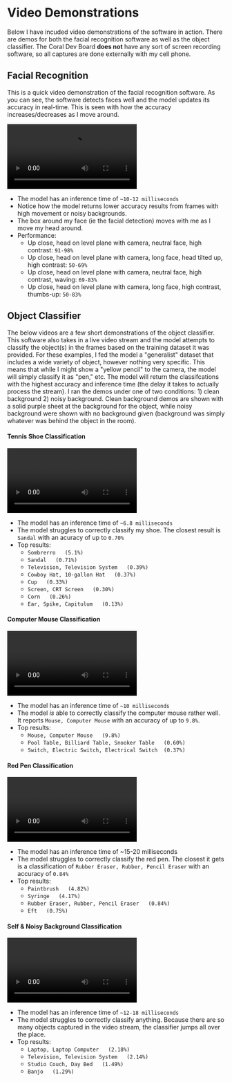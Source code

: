 # Video Demonstrations
Below I have incuded video demonstrations of the software in action. There are demos for both the facial recognition software as well as the object classifier. The Coral Dev Board **does not** have any sort of screen recording software, so all captures are done externally with my cell phone.

## Facial Recognition
This is a quick video demonstration of the facial recognition software. As you can see, the software detects faces well and the model updates its accuracy in real-time. This is seen with how the accuracy increases/decreases as I move around. 

   ![](../etc/videos/facial_classifier_demo.mov)
   - The model has an inference time of `~10-12 milliseconds`
   - Notice how the model returns lower accuracy results from frames with high movement or noisy backgrounds.
   - The box around my face (ie the facial detection) moves with me as I move my head around.
   - Performance:
      - Up close, head on level plane with camera, neutral face, high contrast: `91-98%`
      - Up close, head on level plane with camera, long face, head tilted up, high contrast: `50-69%`
      - Up close, head on level plane with camera, neutral face, high contrast, waving: `69-83%`
      - Up close, head on level plane with camera, long face, high contrast, thumbs-up: `50-83%`
        
## Object Classifier
The below videos are a few short demonstrations of the object classifier. This software also takes in a live video stream and the model attempts to classify the object(s) in the frames based on the training dataset it was provided. For these examples, I fed the model a "generalist" dataset that includes a wide variety of object, however nothing very specific. This means that while I might show a "yellow pencil" to the camera, the model will simply classify it as "pen," etc. The model will return the classifcations with the highest accuracy and inference time (the delay it takes to actually process the stream). I ran the demos under one of two conditions: 1) clean background 2) noisy background. Clean background demos are shown with a solid purple sheet at the background for the object, while noisy background were shown with no background given (background was simply whatever was behind the object in the room).

#### Tennis Shoe Classification
   ![](../etc/videos/shoe_classifier_demo.mov)
   - The model has an inference time of `~6.8 milliseconds`
   - The model struggles to correctly classify my shoe. The closest result is `Sandal` with an acuracy of up to `0.70%`
   - Top results:
      - `Sombrerro   (5.1%)`
      - `Sandal   (0.71%)`
      - `Television, Television System   (0.39%)`
      - `Cowboy Hat, 10-gallon Hat   (0.37%)`
      - `Cup   (0.33%)`
      - `Screen, CRT Screen   (0.30%)`
      - `Corn   (0.26%)`
      - `Ear, Spike, Capitulum   (0.13%)`
      
#### Computer Mouse Classification
   ![](../etc/videos/mouse_classifier_demo.mov)
   - The model has an inference time of `~10 milliseconds`
   - The model *is* able to correctly classify the computer mouse rather well. It reports `Mouse, Computer Mouse` with an accuracy of up to `9.8%`.
   - Top results:
      - `Mouse, Computer Mouse   (9.8%)`
      - `Pool Table, Billiard Table, Snooker Table   (0.60%)`
      - `Switch, Electric Switch, Electrical Switch  (0.37%)`
#### Red Pen Classification
   ![](../etc/videos/pen_classifier_demo.mov)
   - The model has an inference time of ~15-20 milliseconds
   - The model struggles to correctly classify the red pen. The closest it gets is a classification of `Rubber Eraser, Rubber, Pencil Eraser` with an accuracy of `0.84%`
   - Top results:
      - `Paintbrush   (4.82%)`
      - `Syringe   (4.17%)`
      - `Rubber Eraser, Rubber, Pencil Eraser   (0.84%)`
      - `Eft   (0.75%)`
      
#### Self & Noisy Background Classification
   ![](../etc/videos/self_classifier_demo.mov)
   - The model has an inference time of `~12-18 milliseconds`
   - The model struggles to correctly classify anything. Because there are so many objects captured in the video stream, the classifier jumps all over the place. 
   - Top results:
      - `Laptop, Laptop Computer   (2.18%)`
      - `Television, Television System   (2.14%)`
      - `Studio Couch, Day Bed   (1.49%)`
      - `Banjo   (1.29%)`
      
